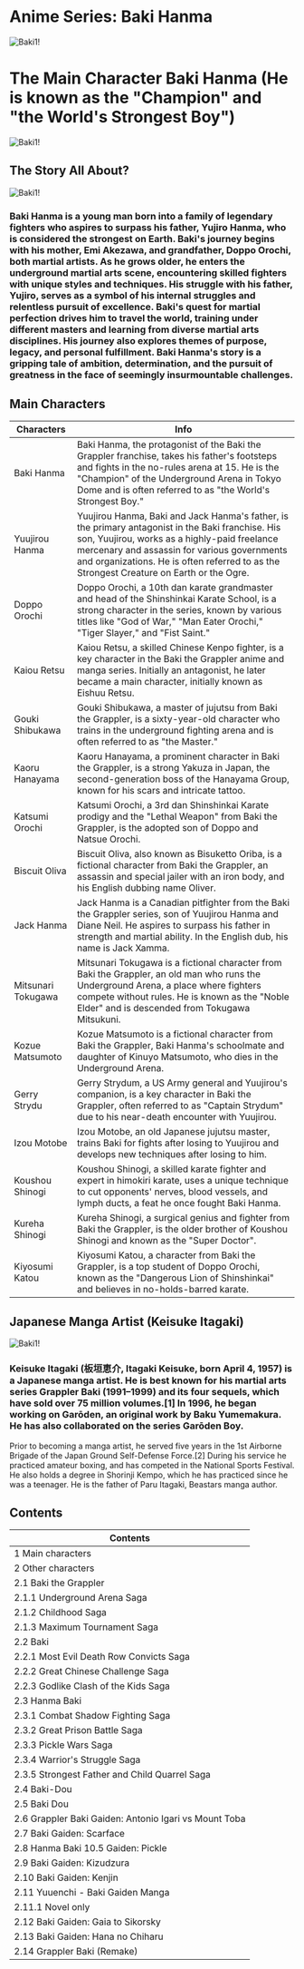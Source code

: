 # Anime Series: Baki Hanma

![Baki1!](Baki5.jpeg)


# The Main Character Baki Hanma (He is known as the "Champion" and "the World's Strongest Boy")
![Baki1!](Baki6.jpeg)

## The Story All About?
![Baki1!](Baki1.jpeg)
### Baki Hanma is a young man born into a family of legendary fighters who aspires to surpass his father, Yujiro Hanma, who is considered the strongest on Earth. Baki's journey begins with his mother, Emi Akezawa, and grandfather, Doppo Orochi, both martial artists. As he grows older, he enters the underground martial arts scene, encountering skilled fighters with unique styles and techniques. His struggle with his father, Yujiro, serves as a symbol of his internal struggles and relentless pursuit of excellence. Baki's quest for martial perfection drives him to travel the world, training under different masters and learning from diverse martial arts disciplines. His journey also explores themes of purpose, legacy, and personal fulfillment. Baki Hanma's story is a gripping tale of ambition, determination, and the pursuit of greatness in the face of seemingly insurmountable challenges.

## Main Characters
|Characters|Info|
|----------|----|
|Baki Hanma| Baki Hanma, the protagonist of the Baki the Grappler franchise, takes his father's footsteps and fights in the no-rules arena at 15. He is the "Champion" of the Underground Arena in Tokyo Dome and is often referred to as "the World's Strongest Boy."|
|Yuujirou Hanma| Yuujirou Hanma, Baki and Jack Hanma's father, is the primary antagonist in the Baki franchise. His son, Yuujirou, works as a highly-paid freelance mercenary and assassin for various governments and organizations. He is often referred to as the Strongest Creature on Earth or the Ogre.|
|Doppo Orochi| Doppo Orochi, a 10th dan karate grandmaster and head of the Shinshinkai Karate School, is a strong character in the series, known by various titles like "God of War," "Man Eater Orochi," "Tiger Slayer," and "Fist Saint."|
|Kaiou Retsu| Kaiou Retsu, a skilled Chinese Kenpo fighter, is a key character in the Baki the Grappler anime and manga series. Initially an antagonist, he later became a main character, initially known as Eishuu Retsu.|
|Gouki Shibukawa| Gouki Shibukawa, a master of jujutsu from Baki the Grappler, is a sixty-year-old character who trains in the underground fighting arena and is often referred to as "the Master."|
|Kaoru Hanayama| Kaoru Hanayama, a prominent character in Baki the Grappler, is a strong Yakuza in Japan, the second-generation boss of the Hanayama Group, known for his scars and intricate tattoo.|
|Katsumi Orochi| Katsumi Orochi, a 3rd dan Shinshinkai Karate prodigy and the "Lethal Weapon" from Baki the Grappler, is the adopted son of Doppo and Natsue Orochi.|
|Biscuit Oliva| Biscuit Oliva, also known as Bisuketto Oriba, is a fictional character from Baki the Grappler, an assassin and special jailer with an iron body, and his English dubbing name Oliver.|
|Jack Hanma| Jack Hanma is a Canadian pitfighter from the Baki the Grappler series, son of Yuujirou Hanma and Diane Neil. He aspires to surpass his father in strength and martial ability. In the English dub, his name is Jack Xamma.|
|Mitsunari Tokugawa| Mitsunari Tokugawa is a fictional character from Baki the Grappler, an old man who runs the Underground Arena, a place where fighters compete without rules. He is known as the "Noble Elder" and is descended from Tokugawa Mitsukuni.|
|Kozue Matsumoto| Kozue Matsumoto is a fictional character from Baki the Grappler, Baki Hanma's schoolmate and daughter of Kinuyo Matsumoto, who dies in the Underground Arena.|
|Gerry Strydu| Gerry Strydum, a US Army general and Yuujirou's companion, is a key character in Baki the Grappler, often referred to as "Captain Strydum" due to his near-death encounter with Yuujirou.|
|Izou Motobe| Izou Motobe, an old Japanese jujutsu master, trains Baki for fights after losing to Yuujirou and develops new techniques after losing to him.|
|Koushou Shinogi| Koushou Shinogi, a skilled karate fighter and expert in himokiri karate, uses a unique technique to cut opponents' nerves, blood vessels, and lymph ducts, a feat he once fought Baki Hanma.|
|Kureha Shinogi| Kureha Shinogi, a surgical genius and fighter from Baki the Grappler, is the older brother of Koushou Shinogi and known as the "Super Doctor".|
|Kiyosumi Katou| Kiyosumi Katou, a character from Baki the Grappler, is a top student of Doppo Orochi, known as the "Dangerous Lion of Shinshinkai" and believes in no-holds-barred karate.|

## Japanese Manga Artist (Keisuke Itagaki)
![Baki1!](Baki7.jpg)
### Keisuke Itagaki (板垣恵介, Itagaki Keisuke, born April 4, 1957) is a Japanese manga artist. He is best known for his martial arts series Grappler Baki (1991–1999) and its four sequels, which have sold over 75 million volumes.[1] In 1996, he began working on Garōden, an original work by Baku Yumemakura. He has also collaborated on the series Garōden Boy.
Prior to becoming a manga artist, he served five years in the 1st Airborne Brigade of the Japan Ground Self-Defense Force.[2] During his service he practiced amateur boxing, and has competed in the National Sports Festival. He also holds a degree in Shorinji Kempo, which he has practiced since he was a teenager.
He is the father of Paru Itagaki, Beastars manga author.

## Contents
|Contents|
|--------|
|1	Main characters|
|2	Other characters|
|2.1	Baki the Grappler|
|2.1.1	Underground Arena Saga|
|2.1.2	Childhood Saga|
|2.1.3	Maximum Tournament Saga|
|2.2	Baki|
|2.2.1	Most Evil Death Row Convicts Saga|
|2.2.2	Great Chinese Challenge Saga|
|2.2.3	Godlike Clash of the Kids Saga|
|2.3	Hanma Baki|
|2.3.1	Combat Shadow Fighting Saga|
|2.3.2	Great Prison Battle Saga|
|2.3.3	Pickle Wars Saga|
|2.3.4	Warrior's Struggle Saga|
|2.3.5	Strongest Father and Child Quarrel Saga|
|2.4	Baki-Dou|
|2.5	Baki Dou|
|2.6	Grappler Baki Gaiden: Antonio Igari vs Mount Toba|
|2.7	Baki Gaiden: Scarface|
|2.8	Hanma Baki 10.5 Gaiden: Pickle|
|2.9	Baki Gaiden: Kizudzura|
|2.10	Baki Gaiden: Kenjin|
|2.11	Yuuenchi - Baki Gaiden Manga|
|2.11.1	Novel only|
|2.12	Baki Gaiden: Gaia to Sikorsky|
|2.13	Baki Gaiden: Hana no Chiharu|
|2.14	Grappler Baki (Remake)|




